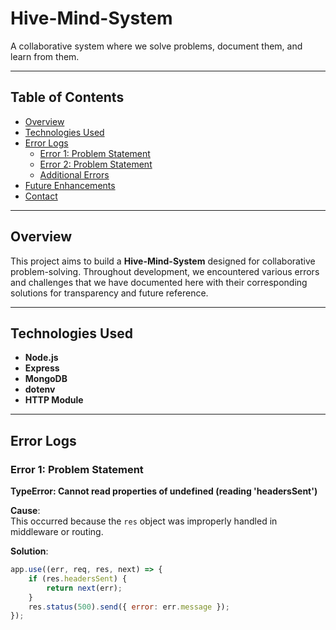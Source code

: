 # Hive-Mind-System

A collaborative system where we solve problems, document them, and learn from them.

---

## Table of Contents
- [Overview](#overview)
- [Technologies Used](#technologies-used)
- [Error Logs](#error-logs)
  - [Error 1: Problem Statement](#error-1-problem-statement)
  - [Error 2: Problem Statement](#error-2-problem-statement)
  - [Additional Errors](#additional-errors)
- [Future Enhancements](#future-enhancements)
- [Contact](#contact)

---

## Overview

This project aims to build a **Hive-Mind-System** designed for collaborative problem-solving. Throughout development, we encountered various errors and challenges that we have documented here with their corresponding solutions for transparency and future reference.

---

## Technologies Used

- **Node.js**
- **Express**
- **MongoDB**
- **dotenv**
- **HTTP Module**

---

## Error Logs

### Error 1: Problem Statement
**TypeError: Cannot read properties of undefined (reading 'headersSent')**

**Cause**:  
This occurred because the `res` object was improperly handled in middleware or routing.

**Solution**:
```javascript
app.use((err, req, res, next) => {
    if (res.headersSent) {
        return next(err);
    }
    res.status(500).send({ error: err.message });
});
